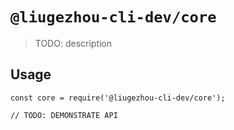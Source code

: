 # `@liugezhou-cli-dev/core`

> TODO: description

## Usage

```
const core = require('@liugezhou-cli-dev/core');

// TODO: DEMONSTRATE API
```
